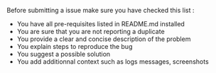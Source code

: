 Before submitting a issue make sure you have checked this list :

  - You have all pre-requisites listed in README.md installed
  - You are sure that you are not reporting a duplicate
  - You provide a clear and concise description of the problem
  - You explain steps to reproduce the bug
  - You suggest a possible solution
  - You add additionnal context such as logs messages, screenshots
